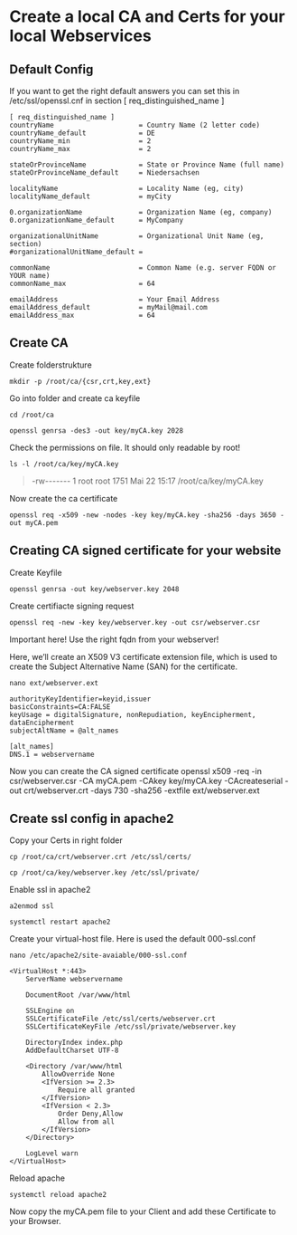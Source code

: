 # Create a local CA and Certs for your local Webservices

## Default Config

If you want to get the right default answers you can set this in
/etc/ssl/openssl.cnf in section [ req_distinguished_name ]

```
[ req_distinguished_name ]
countryName                     = Country Name (2 letter code)
countryName_default             = DE
countryName_min                 = 2
countryName_max                 = 2

stateOrProvinceName             = State or Province Name (full name)
stateOrProvinceName_default     = Niedersachsen

localityName                    = Locality Name (eg, city)
localityName_default            = myCity

0.organizationName              = Organization Name (eg, company)
0.organizationName_default      = MyCompany

organizationalUnitName          = Organizational Unit Name (eg, section)
#organizationalUnitName_default =

commonName                      = Common Name (e.g. server FQDN or YOUR name)
commonName_max                  = 64

emailAddress                    = Your Email Address
emailAddress_default            = myMail@mail.com
emailAddress_max                = 64
```

## Create CA

Create folderstrukture

```
mkdir -p /root/ca/{csr,crt,key,ext}
```

Go into folder and create ca keyfile

```
cd /root/ca
```

```
openssl genrsa -des3 -out key/myCA.key 2028
```

Check the permissions on file. It should only readable by root!

```
ls -l /root/ca/key/myCA.key
```
> -rw------- 1 root root 1751 Mai 22 15:17 /root/ca/key/myCA.key


Now create the ca certificate

```
openssl req -x509 -new -nodes -key key/myCA.key -sha256 -days 3650 -out myCA.pem
```

## Creating CA signed certificate for your website

Create Keyfile
```
openssl genrsa -out key/webserver.key 2048
```

Create certifiacte signing request
```
openssl req -new -key key/webserver.key -out csr/webserver.csr
```
Important here! Use the right fqdn from your webserver!

Here, we’ll create an X509 V3 certificate extension file, which is used to create the Subject Alternative Name (SAN) for the certificate.
```
nano ext/webserver.ext
```
```
authorityKeyIdentifier=keyid,issuer
basicConstraints=CA:FALSE
keyUsage = digitalSignature, nonRepudiation, keyEncipherment, dataEncipherment
subjectAltName = @alt_names

[alt_names]
DNS.1 = webservername
```

Now you can create the CA signed certificate
openssl x509 -req -in csr/webserver.csr -CA myCA.pem -CAkey key/myCA.key -CAcreateserial -out crt/webserver.crt -days 730 -sha256 -extfile ext/webserver.ext

## Create ssl config in apache2

Copy your Certs in right folder
```
cp /root/ca/crt/webserver.crt /etc/ssl/certs/
```
```
cp /root/ca/key/webserver.key /etc/ssl/private/
```

Enable ssl in apache2
```
a2enmod ssl
```
```
systemctl restart apache2
```

Create your virtual-host file. Here is used the default 000-ssl.conf
```
nano /etc/apache2/site-avaiable/000-ssl.conf
```
```
<VirtualHost *:443>
    ServerName webservername

    DocumentRoot /var/www/html

    SSLEngine on
    SSLCertificateFile /etc/ssl/certs/webserver.crt
    SSLCertificateKeyFile /etc/ssl/private/webserver.key

    DirectoryIndex index.php
    AddDefaultCharset UTF-8

    <Directory /var/www/html
        AllowOverride None
        <IfVersion >= 2.3>
            Require all granted
        </IfVersion>
        <IfVersion < 2.3>
            Order Deny,Allow
            Allow from all
        </IfVersion>
    </Directory>

    LogLevel warn
</VirtualHost>
```

Reload apache
```
systemctl reload apache2
```

Now copy the myCA.pem file to your Client and add these Certificate to your Browser.



